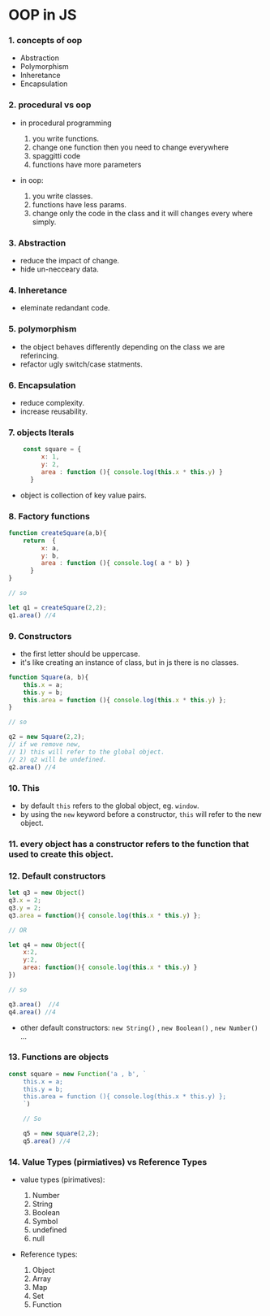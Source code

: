 
# OOP in JS

### 1. concepts of oop

- Abstraction
- Polymorphism
- Inheretance
- Encapsulation

### 2. procedural vs oop

- in procedural programming
   1. you write functions.
   2. change one function then you need to change everywhere 
   3. spaggitti code
   4. functions have more parameters

- in oop:
    1. you write classes.
    2. functions have less params.
    3. change only the code in the class and it will changes every where simply.

### 3. Abstraction

- reduce the impact of change.
- hide un-necceary data.

### 4. Inheretance

- eleminate redandant code.

### 5. polymorphism

- the object behaves differently depending on the class we are referincing.
- refactor ugly switch/case statments.

### 6. Encapsulation 

- reduce complexity.
- increase reusability.

### 7. objects lterals

```js
    const square = {
         x: 1,
         y: 2,
         area : function (){ console.log(this.x * this.y) }
      }
```

- object is collection of key value pairs.

### 8. Factory functions

```js
function createSquare(a,b){
    return  {
         x: a,
         y: b,
         area : function (){ console.log( a * b) }
      }
}

// so

let q1 = createSquare(2,2);
q1.area() //4
```

### 9. Constructors

- the first letter should be uppercase.
- it's like creating an instance of class, but in js there is no classes.

```js
function Square(a, b){
    this.x = a;
    this.y = b;
    this.area = function (){ console.log(this.x * this.y) };
}

// so

q2 = new Square(2,2);
// if we remove new,
// 1) this will refer to the global object.
// 2) q2 will be undefined.
q2.area() //4
```

### 10. This

- by default `this` refers to the global object, eg. `window`.
- by using the `new` keyword before a constructor, `this` will refer to the new object.

### 11. every object has a constructor refers to the function that used to create this object.

### 12. Default constructors

```js
let q3 = new Object()
q3.x = 2;
q3.y = 2;
q3.area = function(){ console.log(this.x * this.y) };

// OR

let q4 = new Object({
    x:2,
    y:2,
    area: function(){ console.log(this.x * this.y) }
})

// so 

q3.area()  //4
q4.area() //4
```

- other default constructors: `new String()` , `new Boolean()` , `new Number()` ...

### 13. Functions are objects

```js
const square = new Function('a , b', `
    this.x = a;
    this.y = b;
    this.area = function (){ console.log(this.x * this.y) };
    `)

    // So

    q5 = new square(2,2);
    q5.area() //4
```

### 14. Value Types (pirmiatives) vs Reference Types

- value types (pirimatives):
    1. Number
    2. String
    3. Boolean
    4. Symbol
    5. undefined
    6. null

- Reference types:
    1. Object
    2. Array
    3. Map
    4. Set
    5. Function